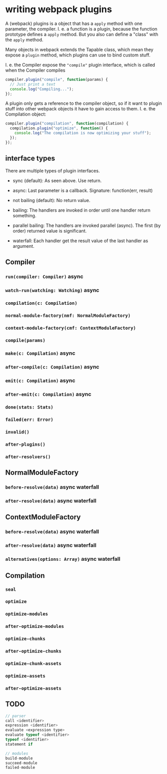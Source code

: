 # writing webpack plugins

A (webpack) plugins is a object that has a `apply` method with one parameter, the compiler. I. e. a function is a plugin, because the function prototype defines a `apply` method. But you also can define a "class" with the `apply` method.

Many objects in webpack extends the Tapable class, which mean they expose a `plugin` method, which plugins can use to bind custom stuff.

I. e. the Compiler expose the `"compile"` plugin interface, which is called when the Compiler compiles

``` javascript
compiler.plugin("compile", function(params) {
  // Just print a text
  console.log("Compiling...");
});
```

A plugin only gets a reference to the compiler object, so if it want to plugin stuff into other webpack objects it have to gain access to them. I. e. the Compilation object:

``` javascript
compiler.plugin("compilation", function(compilation) {
  compilation.plugin("optimize", function() {
    console.log("The compilation is now optimizing your stuff");
  });
});
```

## interface types

There are multiple types of plugin interfaces.

* sync (default): As seen above. Use return.
* async: Last parameter is a callback. Signature: function(err, result)

* not bailing (default): No return value.
* bailing: The handlers are invoked in order until one handler return something.
* parallel bailing: The handlers are invoked parallel (async). The first (by order) returned value is significant.
* waterfall: Each handler get the result value of the last handler as argument.

## Compiler

### `run(compiler: Compiler)` async

### `watch-run(watching: Watching)` async

### `compilation(c: Compilation)`

### `normal-module-factory(nmf: NormalModuleFactory)`

### `context-module-factory(cmf: ContextModuleFactory)`

### `compile(params)`

### `make(c: Compilation)` async

### `after-compile(c: Compilation)` async

### `emit(c: Compilation)` async

### `after-emit(c: Compilation)` async

### `done(stats: Stats)`

### `failed(err: Error)`

### `invalid()`

### `after-plugins()`

### `after-resolvers()`

## NormalModuleFactory

### `before-resolve(data)` async waterfall

### `after-resolve(data)` async waterfall

## ContextModuleFactory

### `before-resolve(data)` async waterfall

### `after-resolve(data)` async waterfall

### `alternatives(options: Array)` async waterfall

## Compilation

### `seal`

### `optimize`

### `optimize-modules`

### `after-optimize-modules`

### `optimize-chunks`

### `after-optimize-chunks`

### `optimize-chunk-assets`

### `optimize-assets`

### `after-optimize-assets`

## TODO 

``` javascript
// parser
call <identifier>
expression <identifier>
evaluate <expression type>
evaluate typeof <identifier>
typeof <identifier>
statement if

// modules
build-module
succeed-module
failed-module
```